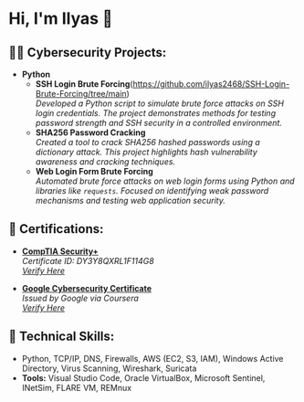 <h1>Hi, I'm Ilyas 👋</h1>

<h2>👨‍💻 Cybersecurity Projects:</h2>

- <b>Python</b>
  - **SSH Login Brute Forcing**(https://github.com/ilyas2468/SSH-Login-Brute-Forcing/tree/main)  
    *Developed a Python script to simulate brute force attacks on SSH login credentials. The project demonstrates methods for testing password strength and SSH security in a controlled environment.*
  - **SHA256 Password Cracking**  
    *Created a tool to crack SHA256 hashed passwords using a dictionary attack. This project highlights hash vulnerability awareness and cracking techniques.*
  - **Web Login Form Brute Forcing**  
    *Automated brute force attacks on web login forms using Python and libraries like `requests`. Focused on identifying weak password mechanisms and testing web application security.*

<h2>📜 Certifications:</h2>

- **[CompTIA Security+](http://verify.CompTIA.org)**  
  *Certificate ID: DY3Y8QXRL1F114G8*  
  *[Verify Here](http://verify.CompTIA.org)*

- **[Google Cybersecurity Certificate](https://coursera.org/verify/professional-cert/0QOEYNJMYQ5Y)**  
  *Issued by Google via Coursera*  
  *[Verify Here](https://coursera.org/verify/professional-cert/0QOEYNJMYQ5Y)*

<h2>🔧 Technical Skills:</h2>

- Python, TCP/IP, DNS, Firewalls, AWS (EC2, S3, IAM), Windows Active Directory, Virus Scanning, Wireshark, Suricata
- **Tools:** Visual Studio Code, Oracle VirtualBox, Microsoft Sentinel, INetSim, FLARE VM, REMnux

<!--
**ilyas2468/ilyas2468** is a ✨ _special_ ✨ repository because its `README.md` (this file) appears on your GitHub profile.

-->
